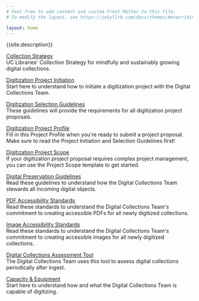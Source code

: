```yaml
---
# Feel free to add content and custom Front Matter to this file.
# To modify the layout, see https://jekyllrb.com/docs/themes/#overriding-theme-defaults

layout: home
---
```

{{site.description}}

[Collection Strategy](/collection-strategy.md)  
UC Libraries' Collection Strategy for mindfully and sustainably
growing digital collections.

[Digitization Project Initiation](/digitization-project-initiation.md)  
Start here to understand how to initiate a digitization project with
the Digital Collections Team.

[Digitization Selection Guidelines](/digitization-selection-guidelines.md)  
These guidelines will provide the requirements for all digitization
project proposals.

[Digitization Project Profile](/digitization-project-profile-for-selection.md)  
Fill in this Project Profile when you're ready to submit a project proposal.
Make sure to read the Project Initiation and Selection Guidelines first!

[Digitization Project Scope](/digitization-project-scope-template.md)  
If your digitization project proposal requires complex project management,
you can use the Project Scope template to get started.

[Digital Preservation Guidelines](/digital-preservation-guidelines.md)  
Read these guidelines to understand how the Digital Collections Team stewards all
incoming digital objects.

[PDF Accessibility Standards](/pdf-accessibility-standards.md)  
Read these standards to understand the Digital Collections Team's commitment to
creating accessible PDFs for all newly digitized collections.

[Image Accessibility Standards](/image-accessibility-standards.md)  
Read these standards to understand the Digital Collections Team's commitment to
creating accessible images for all newly digitized collections.

[Digital Collections Assessment Tool](/assessment-tool.md)  
The Digital Collections Team uses this tool to assess digital collections
periodically after ingest.

[Capacity & Equipment](/capacity-equipment.md)  
Start here to understand how and what the Digital Collections Team is capable
of digitizing.
